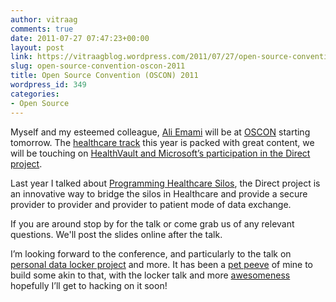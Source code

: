 ```yaml
---
author: vitraag
comments: true
date: 2011-07-27 07:47:23+00:00
layout: post
link: https://vitraagblog.wordpress.com/2011/07/27/open-source-convention-oscon-2011/
slug: open-source-convention-oscon-2011
title: Open Source Convention (OSCON) 2011
wordpress_id: 349
categories:
- Open Source
---
```


Myself and my esteemed colleague, [Ali Emami](http://www.oscon.com/oscon2011/profile/124027) will be at [OSCON](http://www.oscon.com/oscon2011) starting tomorrow. The [healthcare track](http://www.oscon.com/oscon2011/public/schedule/topic/Healthcare) this year is packed with great content, we will be touching on [HealthVault and Microsoft’s participation in the Direct project](http://www.oscon.com/oscon2011/public/schedule/detail/19573).

Last year I talked about [Programming Healthcare Silos](http://www.oscon.com/oscon2010/public/schedule/detail/15292), the Direct project is an innovative way to bridge the silos in Healthcare and provide a secure provider to provider and provider to patient mode of data exchange.

<!-- more -->If you are around stop by for the talk or come grab us of any relevant questions. We'll post the slides online after the talk.

I’m looking forward to the conference, and particularly to the talk on [personal data locker project](http://www.oscon.com/oscon2011/public/schedule/detail/20081) and more. It has been a [pet peeve](http://ramblings.vitraag.com/2008/09/where-is-my-data-can-i-use-it-and-can-it-help-me/) of mine to build some akin to that, with the locker talk and more [awesomeness](http://www.oscon.com/oscon2011/public/schedule/share/2a147fb7251577f134c7fbe2e27abd56) hopefully I’ll get to hacking on it soon!
